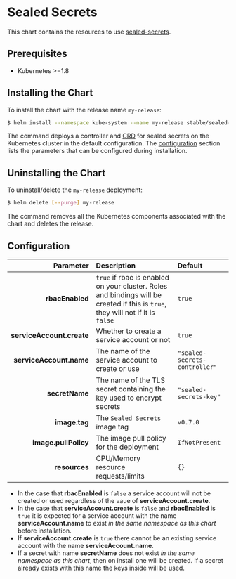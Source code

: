 # Sealed Secrets

This chart contains the resources to use [sealed-secrets](https://github.com/bitnami-labs/sealed-secrets).

## Prerequisites

<!-- TODO 1.7 is possible using a ThirdPartyResoure. If there is demand integrate this? -->
* Kubernetes >=1.8

## Installing the Chart

To install the chart with the release name `my-release`:

```bash
$ helm install --namespace kube-system --name my-release stable/sealed-secrets
```

The command deploys a controller and [CRD](https://kubernetes.io/docs/tasks/access-kubernetes-api/custom-resources/custom-resource-definitions/) for sealed secrets on the Kubernetes cluster in the default configuration. The [configuration](#configuration) section lists the parameters that can be configured during installation.

## Uninstalling the Chart

To uninstall/delete the `my-release` deployment:

```bash
$ helm delete [--purge] my-release
```

The command removes all the Kubernetes components associated with the chart and deletes the release.


## Configuration

| Parameter | Description | Default |
|----------:|:------------|:--------|
| **rbacEnabled** | `true` if rbac is enabled on your cluster. Roles and bindings will be created if this is `true`, they will not if it is `false` | `true` |
| **serviceAccount.create** | Whether to create a service account or not | `true` |
| **serviceAccount.name** | The name of the service account to create or use | `"sealed-secrets-controller"` |
| **secretName** | The name of the TLS secret containing the key used to encrypt secrets | `"sealed-secrets-key"` |
| **image.tag** | The `Sealed Secrets` image tag | `v0.7.0` |
| **image.pullPolicy** | The image pull policy for the deployment | `IfNotPresent` |
| **resources** | CPU/Memory resource requests/limits | `{}` |

- In the case that **rbacEnabled** is `false` a service account will not be created or used regardless of the vaue of **serviceAccount.create**.
- In the case that **serviceAccount.create** is `false` and **rbacEnabled** is `true` it is expected for a service account with the name **serviceAccount.name** to exist _in the same namespace as this chart_ before installation.
- If **serviceAccount.create** is `true` there cannot be an existing service account with the name **serviceAccount.name**.
- If a secret with name **secretName** does not exist _in the same namespace as this chart_, then on install one will be created. If a secret already exists with this name the keys inside will be used.
